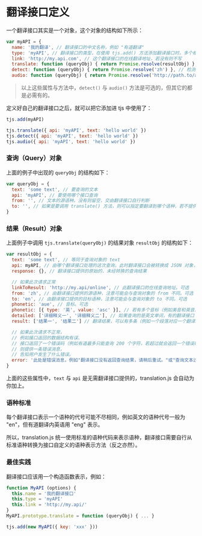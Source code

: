 # 翻译接口定义

一个翻译接口其实是一个对象，这个对象的结构如下所示：

```js
var myAPI = {
  name: '我的翻译', // 翻译接口的中文名称，例如 "有道翻译"
  type: 'myAPI', // 翻译接口的类型，在使用 tjs.add() 方法添加翻译接口时，多个相同类型的翻译接口会被视为同一组翻译接口轮流调用，以达到负载均衡的目的。
  link: 'http://my.api.com', // 这个翻译接口的在线翻译地址，若没有则不写
  translate: function (queryObj) { return Promise.resolve(resultObj) }, // 翻译的方法，这个方法必需返回一个 Promise 对象，值为一个 result 对象。query 对象与 result 对象的定义见后文
  detect: function (queryObj) { return Promise.resolve('zh') }, // 检测文本语种的方法，这个方法必需返回一个 Promise 对象，值为一个字符串。如果是一个不支持的语种则返回 null
  audio: function (queryObj) { return Promise.resolve('http://path.to/audio/url') } // 文本的在线音频的地址，这个方法必需返回一个 Promise 对象，值为一个字符串。如果不支持则返回 null
```

> 以上这些属性与方法中，`detect()` 与 `audio()` 方法是可选的，但其它的都是必需有的。

定义好自己的翻译接口之后，就可以把它添加进 tjs 中使用了：

```js
tjs.add(myAPI)

tjs.translate({ api: 'myAPI', text: 'hello world' })
tjs.detect({ api: 'myAPI', text: 'hello world' })
tjs.audio({ api: 'myAPI', text: 'hello world' })
```

### 查询（Query）对象

上面的例子中出现的 `queryObj` 的结构如下：

```js
var queryObj = {
  text: 'some text', // 要查询的文本
  api: 'myAPI', // 要使用哪个接口查询
  from: '', // 文本的源语种。没有则留空，交由翻译接口自行判断
  to: '', // 如果是要调用 translate() 方法，则可以指定要翻译到哪个语种，若不提供则交由翻译接口自行指定；另外，翻译接口可能会因为不支持目标语种而翻译成别的语种。
}
```

### 结果（Result）对象

上面例子中调用 `tjs.translate(queryObj)` 的结果对象 `resultObj` 的结构如下：

```js
var resultObj = {
  text: 'some text', // 等同于查询对象的 text
  api: myAPI, // 由哪个翻译接口处理的这次查询。此时翻译接口会被转换成 JSON 对象，所以方法（`translate()`、`audio()` 等）会被丢弃，但属性（`name`、`type` 等）会保留下来
  response: {}, // 翻译接口提供的原始的、未经转换的查询结果

  // 如果此次请求正常
  linkToResult: 'http://my.api/online', // 此翻译接口的在线查询地址。可选
  from: 'zh', // 由翻译接口提供的源语种，注意可能会与查询对象的 from 不同。可选
  to: 'en', // 由翻译接口提供的目标语种，注意可能会与查询对象的 to 不同。可选
  phonetic: 'aue', // 音标。可选
  phonetic: [{ type: '英', value: 'asc' }], // 若有多个音标（例如美音和英音），则使用数组描述。可选
  detailed: ['详细释义一', '详细释义二'], // 如果查询的是英文单词，有的翻译接口（例如有道翻译）会返回这个单词的详细释义。可选
  result: ['结果一', '结果二'] // 翻译结果，可以有多条（例如一个段落对应一个翻译结果）。可选

  // 如果此次请求不正常，
  // 例如接口返回的数据结构有误、
  // 接口返回了一个错误码（例如有道最多只能查询 200 个字符，若超过就会返回一个错误码）等
  // 则提供一条错误消息，
  // 告知用户发生了什么错误。
  error: '此处是错误消息，例如"翻译接口没有返回查询结果，请稍后重试。"或"查询文本过长"'
}
```

上面的这些属性中，`text` 与 `api` 是无需翻译接口提供的，translation.js 会自动为你加上。

### 语种标准

每个翻译接口表示一个语种的代号可能不尽相同，例如英文的语种代号一般为 "en"，但有道翻译内英语用 "eng" 表示。

所以，translation.js 统一使用标准的语种代码来表示语种，翻译接口需要自行从标准语种转换为接口自定义的语种表示方法（反之亦然）。

### 最佳实践

翻译接口应该用一个构造函数表示，例如：

```js
function MyAPI (options) {
  this.name = '我的翻译接口'
  this.type = 'myAPI'
  this.link = 'http://my.api/'
}
MyAPI.prototype.translate = function (queryObj) { ... }

tjs.add(new MyAPI({ key: 'xxx' }))
```
